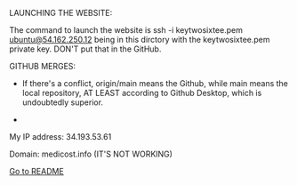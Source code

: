 LAUNCHING THE WEBSITE:

The command to launch the website is 
ssh -i keytwosixtee.pem ubuntu@54.162.250.12
being in this dirctory with the keytwosixtee.pem private key. DON'T put that in the GitHub.

GITHUB MERGES:
 - If there's a conflict, origin/main means the Github, while main means the local repository, AT LEAST according to Github Desktop, which is undoubtedly superior.

 - 


 My IP address:
 34.193.53.61

 Domain:
 medicost.info (IT'S NOT WORKING) 

 [Go to README](README.md)